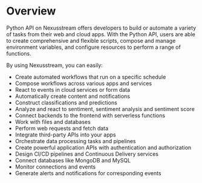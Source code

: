 # Overview

Python API on Nexusstream offers developers to build or automate a variety of
tasks from their web and cloud apps. With the Python API, users are able to
create comprehensive and flexible scripts, compose and manage environment
variables, and configure resources to perform a range of functions.

By using Nexusstream, you can easily:

- Create automated workflows that run on a specific schedule
- Compose workflows across various apps and services
- React to events in cloud services or form data
- Automatically create content and notifications
- Construct classifications and predictions
- Analyze and react to sentiment, sentiment analysis and sentiment score
- Connect backends to the frontend with serverless functions
- Work with files and databases
- Perform web requests and fetch data
- Integrate third-party APIs into your apps
- Orchestrate data processing tasks and pipelines
- Create powerful application APIs with authentication and authorization
- Design CI/CD pipelines and Continuous Delivery services
- Connect databases like MongoDB and MySQL
- Monitor connections and events
- Generate alerts and notifications for corresponding events
